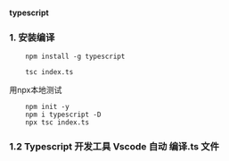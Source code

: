 #### typescript

### 1. 安装编译

```
    npm install -g typescript

    tsc index.ts

```
用npx本地测试

```
    npm init -y
    npm i typescript -D
    npx tsc index.ts
```

### 1.2 Typescript 开发工具 Vscode 自动 编译.ts 文件

